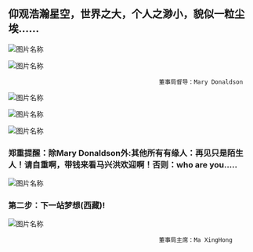 ##  仰观浩瀚星空，世界之大，个人之渺小，貌似一粒尘埃......

![图片名称](http://photocdn.sohu.com/20150824/mp29003069_1440403694177_4.jpeg)

![图片名称](http://pic1.win4000.com/wallpaper/2018-07-05/5b3dc77e418af.jpg)

                                               董事局督导：Mary Donaldson
  
![图片名称](http://p0.ifengimg.com/pmop/2017/0901/780DE68757191D0928118AE636FD7BCADD7EE2F3_size110_w1280_h824.jpeg)
                                                               
![图片名称](http://pic27.nipic.com/20130320/10819810_134331325000_2.jpg)

![图片名称](http://youg.cw634.4everdns.com/book.jpg)
###  郑重提醒：除Mary Donaldson外:其他所有有缘人：再见只是陌生人！请自重啊，带钱来看马兴洪欢迎啊！否则：who are you.....
![图片名称](http://youg.cw634.4everdns.com/MaryDonaldson_1.jpg)

###  第二步：下一站梦想(西藏)!

![图片名称](http://upload.nfncb.cn/gw/729386-851ca8c84523ff004020ee9a193ea806.png)

                                               董事局主席：Ma XingHong
                                                
                                                  
